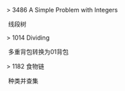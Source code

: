 \> 3486 A Simple Problem with Integers

​	线段树

\> 1014 Dividing

​	多重背包转换为01背包

\> 1182 食物链

​	种类并查集